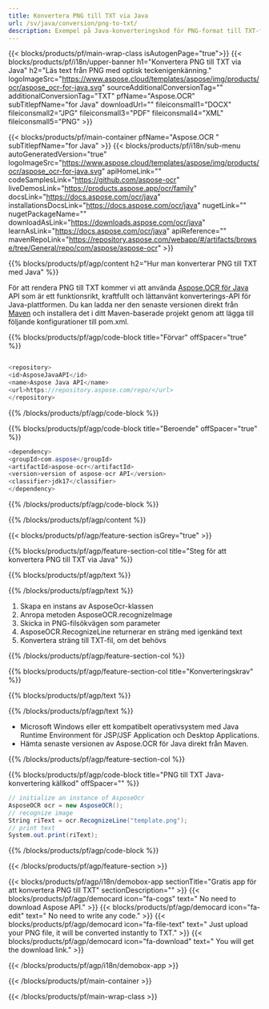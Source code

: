 ```yaml
---
title: Konvertera PNG till TXT via Java 
url: /sv/java/conversion/png-to-txt/ 
description: Exempel på Java-konverteringskod för PNG-format till TXT-fil. Använd den här exempelkoden för att konvertera PNG till TXT inom alla Java-baserade webb- eller skrivbordsapplikationer.
---
```


{{< blocks/products/pf/main-wrap-class isAutogenPage="true">}}
{{< blocks/products/pf/i18n/upper-banner h1="Konvertera PNG till TXT via Java" h2="Läs text från PNG med optisk teckenigenkänning." logoImageSrc="https://www.aspose.cloud/templates/aspose/img/products/ocr/aspose_ocr-for-java.svg" sourceAdditionalConversionTag="" additionalConversionTag="TXT" pfName="Aspose.OCR" subTitlepfName="for Java" downloadUrl="" fileiconsmall1="DOCX" fileiconsmall2="JPG" fileiconsmall3="PDF" fileiconsmall4="XML" fileiconsmall5="PNG" >}}

{{< blocks/products/pf/main-container pfName="Aspose.OCR " subTitlepfName="for Java" >}}
{{< blocks/products/pf/i18n/sub-menu autoGeneratedVersion="true" logoImageSrc="https://www.aspose.cloud/templates/aspose/img/products/ocr/aspose_ocr-for-java.svg" apiHomeLink="" codeSamplesLink="https://github.com/aspose-ocr" liveDemosLink="https://products.aspose.app/ocr/family" docsLink="https://docs.aspose.com/ocr/java" installationsDocsLink="https://docs.aspose.com/ocr/java" nugetLink="" nugetPackageName="" downloadAsLink="https://downloads.aspose.com/ocr/java" learnAsLink="https://docs.aspose.com/ocr/java" apiReference="" mavenRepoLink="https://repository.aspose.com/webapp/#/artifacts/browse/tree/General/repo/com/aspose/aspose-ocr" >}}

{{% blocks/products/pf/agp/content h2="Hur man konverterar PNG till TXT med Java" %}}

För att rendera PNG till TXT kommer vi att använda
 [Aspose.OCR för Java](https://products.aspose.com/ocr/java)
 API som är ett funktionsrikt, kraftfullt och lättanvänt konverterings-API för Java-plattformen. Du kan ladda ner den senaste versionen direkt från
 [Maven](https://repository.aspose.com/webapp/#/artifacts/browse/tree/General/repo/com/aspose/aspose-ocr)
 och installera det i ditt Maven-baserade projekt genom att lägga till följande konfigurationer till pom.xml.

{{% blocks/products/pf/agp/code-block title="Förvar" offSpacer="true" %}}

```cs

<repository>
<id>AsposeJavaAPI</id>
<name>Aspose Java API</name>
<url>https://repository.aspose.com/repo/</url>
</repository>

```

{{% /blocks/products/pf/agp/code-block %}}

{{% blocks/products/pf/agp/code-block title="Beroende" offSpacer="true" %}}

```cs
<dependency>
<groupId>com.aspose</groupId>
<artifactId>aspose-ocr</artifactId>
<version>version of aspose-ocr API</version>
<classifier>jdk17</classifier>
</dependency>

```

{{% /blocks/products/pf/agp/code-block %}}

{{% /blocks/products/pf/agp/content %}}

{{< blocks/products/pf/agp/feature-section isGrey="true" >}}

{{% blocks/products/pf/agp/feature-section-col title="Steg för att konvertera PNG till TXT via Java" %}}

{{% blocks/products/pf/agp/text %}}

{{% /blocks/products/pf/agp/text %}}

1. Skapa en instans av AsposeOcr-klassen
1. Anropa metoden AsposeOCR.recognizeImage
1. Skicka in PNG-filsökvägen som parameter
1. AsposeOCR.RecognizeLine returnerar en sträng med igenkänd text
1. Konvertera sträng till TXT-fil, om det behövs

{{% /blocks/products/pf/agp/feature-section-col %}}

{{% blocks/products/pf/agp/feature-section-col title="Konverteringskrav" %}}

{{% blocks/products/pf/agp/text %}}

{{% /blocks/products/pf/agp/text %}}

- Microsoft Windows eller ett kompatibelt operativsystem med Java Runtime Environment för JSP/JSF Application och Desktop Applications.
- Hämta senaste versionen av Aspose.OCR för Java direkt från Maven.

{{% /blocks/products/pf/agp/feature-section-col %}}

{{% blocks/products/pf/agp/code-block title="PNG till TXT Java-konvertering källkod" offSpacer="" %}}
```cs
// initialize an instance of AsposeOcr
AsposeOCR ocr = new AsposeOCR();
// recognize image
String riText = ocr.RecognizeLine("template.png");
// print text
System.out.print(riText);   

```

{{% /blocks/products/pf/agp/code-block %}}

{{< /blocks/products/pf/agp/feature-section >}}

   

<!-- aboutfile Starts -->

{{< blocks/products/pf/agp/i18n/demobox-app sectionTitle="Gratis app för att konvertera PNG till TXT" sectionDescription="" >}}
        {{< blocks/products/pf/agp/democard icon="fa-cogs" text=" No need to download Aspose API." >}}
        {{< blocks/products/pf/agp/democard icon="fa-edit" text=" No need to write any code." >}}
        {{< blocks/products/pf/agp/democard icon="fa-file-text" text=" Just upload your PNG file, it will be converted instantly to TXT." >}}
        {{< blocks/products/pf/agp/democard icon="fa-download" text=" You will get the download link." >}}

  
{{< /blocks/products/pf/agp/i18n/demobox-app >}}

<!-- aboutfile Ends -->

{{< /blocks/products/pf/main-container >}}
    
{{< /blocks/products/pf/main-wrap-class >}}